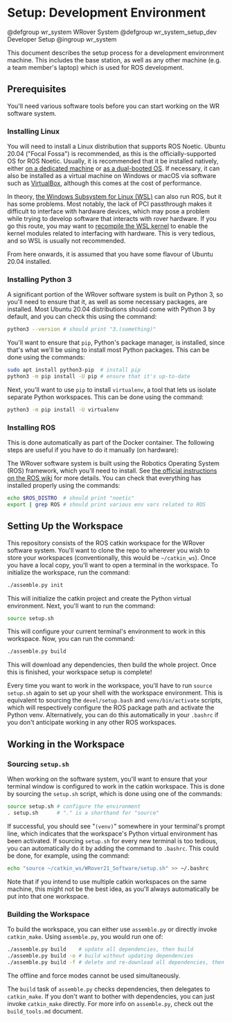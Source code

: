 # Setup: Development Environment

@defgroup wr_system WRover System
@defgroup wr_system_setup_dev Developer Setup
@ingroup wr_system

This document describes the setup process for a development environment machine.
This includes the base station, as well as any other machine (e.g. a team member's laptop) which is used for ROS development.

## Prerequisites

You'll need various software tools before you can start working on the WR software system.

### Installing Linux

You will need to install a Linux distribution that supports ROS Noetic.
Ubuntu 20.04 ("Focal Fossa") is recommended, as this is the officially-supported OS for ROS Noetic.
Usually, it is recommended that it be installed natively, either [on a dedicated machine](https://help.ubuntu.com/community/Installation) or [as a dual-booted OS](https://help.ubuntu.com/community/WindowsDualBoot).
If necessary, it can also be installed as a virtual machine on Windows or macOS via software such as [VirtualBox](https://www.virtualbox.org/), although this comes at the cost of performance.

In theory, [the Windows Subsystem for Linux (WSL)](https://docs.microsoft.com/en-us/windows/wsl/about) can also run ROS, but it has some problems.
Most notably, the lack of PCI passthrough makes it difficult to interface with hardware devices, which may pose a problem while trying to develop software that interacts with rover hardware.
If you go this route, you may want to [recompile the WSL kernel](https://gist.github.com/cerebrate/d40c89d3fa89594e1b1538b2ce9d2720) to enable the kernel modules related to interfacing with hardware.
This is very tedious, and so WSL is usually not recommended.

From here onwards, it is assumed that you have some flavour of Ubuntu 20.04 installed.

### Installing Python 3

A significant portion of the WRover software system is built on Python 3, so you'll need to ensure that it, as well as some necessary packages, are installed.
Most Ubuntu 20.04 distributions should come with Python 3 by default, and you can check this using the command:

```sh
python3 --version # should print "3.(something)"
```

You'll want to ensure that `pip`, Python's package manager, is installed, since that's what we'll be using to install most Python packages.
This can be done using the commands:

```sh
sudo apt install python3-pip  # install pip
python3 -m pip install -U pip # ensure that it's up-to-date
```

Next, you'll want to use `pip` to install `virtualenv`, a tool that lets us isolate separate Python workspaces.
This can be done using the command:

```sh
python3 -m pip install -U virtualenv
```

### Installing ROS

This is done automatically as part of the Docker container.  The following steps are useful if you have to do it manually (on hardware):

The WRover software system is built using the Robotics Operating System (ROS) framework, which you'll need to install.
See [the official instructions on the ROS wiki](http://wiki.ros.org/noetic/Installation/Ubuntu) for more details.
You can check that everything has installed properly using the commands:

```sh
echo $ROS_DISTRO  # should print "noetic"
export | grep ROS # should print various env vars related to ROS
```

## Setting Up the Workspace

This repository consists of the ROS catkin workspace for the WRover software system.
You'll want to clone the repo to wherever you wish to store your workspaces (conventionally, this would be `~/catkin_ws`).
Once you have a local copy, you'll want to open a terminal in the workspace.
To initialize the workspace, run the command:

```sh
./assemble.py init
```

This will initialize the catkin project and create the Python virtual environment.
Next, you'll want to run the command:

```sh
source setup.sh
```

This will configure your current terminal's environment to work in this workspace.
Now, you can run the command:

```sh
./assemble.py build
```

This will download any dependencies, then build the whole project.
Once this is finished, your workspace setup is complete!

Every time you want to work in the workspace, you'll have to run `source setup.sh` again to set up your shell with the workspace environment.
This is equivalent to sourcing the `devel/setup.bash` and `venv/bin/activate` scripts, which will respectively configure the ROS package path and activate the Python venv.
Alternatively, you can do this automatically in your `.bashrc` if you don't anticipate working in any other ROS workspaces.

## Working in the Workspace

### Sourcing `setup.sh`

When working on the software system, you'll want to ensure that your terminal window is configured to work in the catkin workspace.
This is done by sourcing the `setup.sh` script, which is done using one of the commands:

```sh
source setup.sh # configure the environment
. setup.sh      # "." is a shorthand for "source"
```

If successful, you should see "`(venv)`" somewhere in your terminal's prompt line, which indicates that the workspace's Python virtual environment has been activated.
If sourcing `setup.sh` for every new terminal is too tedious, you can automatically do it by adding the command to `.bashrc`.
This could be done, for example, using the command:

```sh
echo "source ~/catkin_ws/WRover21_Software/setup.sh" >> ~/.bashrc
```

Note that if you intend to use multiple catkin workspaces on the same machine, this might not be the best idea, as you'll always automatically be put into that one workspace.

### Building the Workspace

To build the workspace, you can either use `assemble.py` or directly invoke `catkin_make`.
Using `assemble.py`, you would run one of:

```sh
./assemble.py build    # update all dependencies, then build
./assemble.py build -o # build without updating dependencies
./assemble.py build -f # delete and re-download all dependencies, then build
```

The offline and force modes cannot be used simultaneously.

The `build` task of `assemble.py` checks dependencies, then delegates to `catkin_make`.
If you don't want to bother with dependencies, you can just invoke `catkin_make` directly.
For more info on `assemble.py`, check out the `build_tools.md` document.
